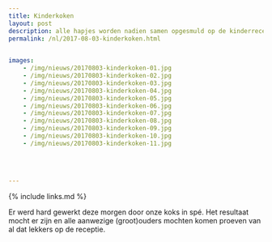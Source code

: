 ```yaml
---
title: Kinderkoken
layout: post
description: alle hapjes worden nadien samen opgesmuld op de kinderreceptie
permalink: /nl/2017-08-03-kinderkoken.html

    
images: 
    - /img/nieuws/20170803-kinderkoken-01.jpg
    - /img/nieuws/20170803-kinderkoken-02.jpg
    - /img/nieuws/20170803-kinderkoken-03.jpg
    - /img/nieuws/20170803-kinderkoken-04.jpg
    - /img/nieuws/20170803-kinderkoken-05.jpg
    - /img/nieuws/20170803-kinderkoken-06.jpg
    - /img/nieuws/20170803-kinderkoken-07.jpg
    - /img/nieuws/20170803-kinderkoken-08.jpg
    - /img/nieuws/20170803-kinderkoken-09.jpg
    - /img/nieuws/20170803-kinderkoken-10.jpg
    - /img/nieuws/20170803-kinderkoken-11.jpg
    
    
    
    
---
```


{% include links.md %}

Er werd hard gewerkt deze morgen door onze koks in spé. Het resultaat mocht er zijn en alle aanwezige (groot)ouders mochten komen proeven van al dat lekkers op de receptie.



